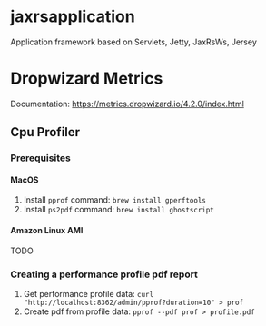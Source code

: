 # jaxrsapplication
Application framework based on Servlets, Jetty, JaxRsWs, Jersey

# Dropwizard Metrics

Documentation: https://metrics.dropwizard.io/4.2.0/index.html

## Cpu Profiler

### Prerequisites

#### MacOS
1. Install `pprof` command: `brew install gperftools`
2. Install `ps2pdf` command: `brew install ghostscript`

#### Amazon Linux AMI
TODO

### Creating a performance profile pdf report
1. Get performance profile data: `curl "http://localhost:8362/admin/pprof?duration=10" > prof`
2. Create pdf from profile data: `pprof --pdf prof > profile.pdf`

